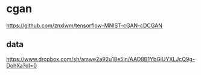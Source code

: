 # cgan
https://github.com/znxlwm/tensorflow-MNIST-cGAN-cDCGAN


## data
https://www.dropbox.com/sh/amwe2a92u18e5jn/AAD8B1YbGjUYXLJcQ9g-DohXa?dl=0
